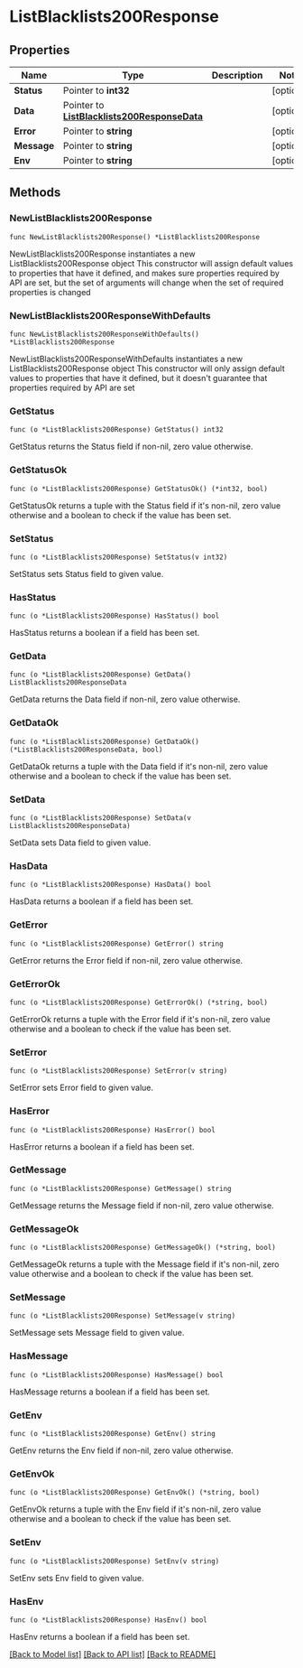 # ListBlacklists200Response

## Properties

Name | Type | Description | Notes
------------ | ------------- | ------------- | -------------
**Status** | Pointer to **int32** |  | [optional] 
**Data** | Pointer to [**ListBlacklists200ResponseData**](ListBlacklists200ResponseData.md) |  | [optional] 
**Error** | Pointer to **string** |  | [optional] 
**Message** | Pointer to **string** |  | [optional] 
**Env** | Pointer to **string** |  | [optional] 

## Methods

### NewListBlacklists200Response

`func NewListBlacklists200Response() *ListBlacklists200Response`

NewListBlacklists200Response instantiates a new ListBlacklists200Response object
This constructor will assign default values to properties that have it defined,
and makes sure properties required by API are set, but the set of arguments
will change when the set of required properties is changed

### NewListBlacklists200ResponseWithDefaults

`func NewListBlacklists200ResponseWithDefaults() *ListBlacklists200Response`

NewListBlacklists200ResponseWithDefaults instantiates a new ListBlacklists200Response object
This constructor will only assign default values to properties that have it defined,
but it doesn't guarantee that properties required by API are set

### GetStatus

`func (o *ListBlacklists200Response) GetStatus() int32`

GetStatus returns the Status field if non-nil, zero value otherwise.

### GetStatusOk

`func (o *ListBlacklists200Response) GetStatusOk() (*int32, bool)`

GetStatusOk returns a tuple with the Status field if it's non-nil, zero value otherwise
and a boolean to check if the value has been set.

### SetStatus

`func (o *ListBlacklists200Response) SetStatus(v int32)`

SetStatus sets Status field to given value.

### HasStatus

`func (o *ListBlacklists200Response) HasStatus() bool`

HasStatus returns a boolean if a field has been set.

### GetData

`func (o *ListBlacklists200Response) GetData() ListBlacklists200ResponseData`

GetData returns the Data field if non-nil, zero value otherwise.

### GetDataOk

`func (o *ListBlacklists200Response) GetDataOk() (*ListBlacklists200ResponseData, bool)`

GetDataOk returns a tuple with the Data field if it's non-nil, zero value otherwise
and a boolean to check if the value has been set.

### SetData

`func (o *ListBlacklists200Response) SetData(v ListBlacklists200ResponseData)`

SetData sets Data field to given value.

### HasData

`func (o *ListBlacklists200Response) HasData() bool`

HasData returns a boolean if a field has been set.

### GetError

`func (o *ListBlacklists200Response) GetError() string`

GetError returns the Error field if non-nil, zero value otherwise.

### GetErrorOk

`func (o *ListBlacklists200Response) GetErrorOk() (*string, bool)`

GetErrorOk returns a tuple with the Error field if it's non-nil, zero value otherwise
and a boolean to check if the value has been set.

### SetError

`func (o *ListBlacklists200Response) SetError(v string)`

SetError sets Error field to given value.

### HasError

`func (o *ListBlacklists200Response) HasError() bool`

HasError returns a boolean if a field has been set.

### GetMessage

`func (o *ListBlacklists200Response) GetMessage() string`

GetMessage returns the Message field if non-nil, zero value otherwise.

### GetMessageOk

`func (o *ListBlacklists200Response) GetMessageOk() (*string, bool)`

GetMessageOk returns a tuple with the Message field if it's non-nil, zero value otherwise
and a boolean to check if the value has been set.

### SetMessage

`func (o *ListBlacklists200Response) SetMessage(v string)`

SetMessage sets Message field to given value.

### HasMessage

`func (o *ListBlacklists200Response) HasMessage() bool`

HasMessage returns a boolean if a field has been set.

### GetEnv

`func (o *ListBlacklists200Response) GetEnv() string`

GetEnv returns the Env field if non-nil, zero value otherwise.

### GetEnvOk

`func (o *ListBlacklists200Response) GetEnvOk() (*string, bool)`

GetEnvOk returns a tuple with the Env field if it's non-nil, zero value otherwise
and a boolean to check if the value has been set.

### SetEnv

`func (o *ListBlacklists200Response) SetEnv(v string)`

SetEnv sets Env field to given value.

### HasEnv

`func (o *ListBlacklists200Response) HasEnv() bool`

HasEnv returns a boolean if a field has been set.


[[Back to Model list]](../README.md#documentation-for-models) [[Back to API list]](../README.md#documentation-for-api-endpoints) [[Back to README]](../README.md)


